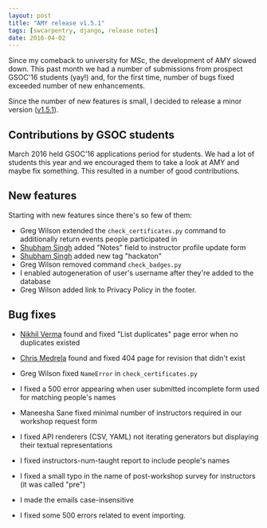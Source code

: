 ```yaml
---
layout: post
title: "AMY release v1.5.1"
tags: [swcarpentry, django, release notes]
date: 2016-04-02
---
```


Since my comeback to university for MSc, the development of AMY slowed down.
This past month we had a number of submissions from prospect GSOC'16 students
(yay!) and, for the first time, number of bugs fixed exceeded number of new
enhancements.

Since the number of new features is small, I decided to release a minor version
([v1.5.1][]).

## Contributions by GSOC students

March 2016 held GSOC'16 applications period for students. We had a lot of
students this year and we encouraged them to take a look at AMY and maybe fix
something.  This resulted in a number of good contributions.

## New features

Starting with new features since there's so few of them:

* Greg Wilson extended the `check_certificates.py` command to additionally
  return events people participated in
* [Shubham Singh][] added "Notes" field to instructor profile update form
* [Shubham Singh][] added new tag "hackaton"
* Greg Wilson removed command `check_badges.py`
* I enabled autogeneration of user's username after they're added to the
  database
* Greg Wilson added link to Privacy Policy in the footer.

## Bug fixes

* [Nikhil Verma][] found and fixed "List duplicates" page error when no
  duplicates existed
* [Chris Medrela][] found and fixed 404 page for revision that didn't exist
* Greg Wilson fixed `NameError` in `check_certificates.py`
* I fixed a 500 error appearing when user submitted incomplete form used for
  matching people's names
* Maneesha Sane fixed minimal number of instructors required in our workshop
  request form
* I fixed API renderers (CSV, YAML) not iterating generators but displaying
  their textual representations
* I fixed instructors-num-taught report to include people's names
* I fixed a small typo in the name of post-workshop survey for instructors (it
  was called "pre")
* I made the emails case-insensitive
* I fixed some 500 errors related to event importing.

  [v1.5.1]: https://github.com/swcarpentry/amy/milestones/v1.5.1
  [v1.5.2]: https://github.com/swcarpentry/amy/milestones/v1.5.2
  [Shubham Singh]: https://github.com/shubhsingh594
  [Nikhil Verma]: https://github.com/nikhilweee
  [Chris Medrela]: https://github.com/chrismedrela
